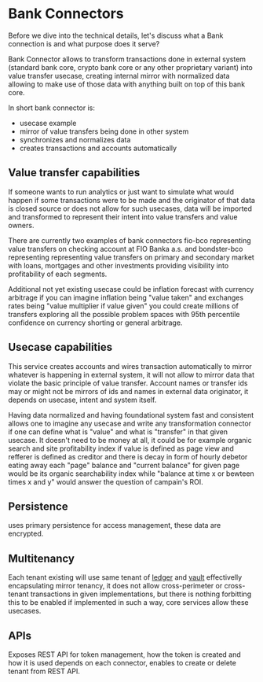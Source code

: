 # Bank Connectors

Before we dive into the technical details, let's discuss what a Bank connection is and what purpose does it serve?

Bank Connector allows to transform transactions done in external system (standard bank core, crypto bank core or any other proprietary variant) into value transfer usecase, creating internal mirror with normalized data allowing to make use of those data with anything built on top of this bank core.

In short bank connector is:
- usecase example
- mirror of value transfers being done in other system
- synchronizes and normalizes data
- creates transactions and accounts automatically

## Value transfer capabilities

If someone wants to run analytics or just want to simulate what would happen if some transactions were to be made and the originator of that data is closed source or does not allow for such usecases, data will be imported and transformed to represent their intent into value transfers and value owners.

There are currently two examples of bank connectors fio-bco representing value transfers on checking account at FIO Banka a.s. and bondster-bco representing representing value transfers on primary and secondary market with loans, mortgages and other investments providing visibility into profitability of each segments.

Additional not yet existing usecase could be inflation forecast with currency arbitrage if you can imagine inflation being "value taken" and exchanges rates being "value multiplier if value given" you could create millions of transfers exploring all the possible problem spaces with 95th percentile confidence on currency shorting or general arbitrage.

## Usecase capabilities

This service creates accounts and wires transaction automatically to mirror whatever is happening in external system, it will not allow to mirror data that violate the basic principle of value transfer. Account names or transfer ids may or might not be mirrors of ids and names in external data originator, it depends on usecase, intent and system itself.

Having data normalized and having foundational system fast and consistent allows one to imagine any usecase and write any transformation connector if one can define what is "value" and what is "transfer" in that given usecase. It doesn't need to be money at all, it could be for example organic search and site profitability index if value is defined as page view and refferer is defined as creditor and there is decay in form of hourly debetor eating away each "page" balance and "current balance" for given page would be its organic searchability index while "balance at time x or bewteen times x and y" would answer the question of campain's ROI.

## Persistence

uses primary persistence for access management, these data are encrypted.

## Multitenancy

Each tenant existing will use same tenant of [ledger](../services-core/ledger.md) and [vault](../services-core/vault.md) effectivelly encapsulating mirror tenancy, it does not allow cross-perimeter or cross-tenant transactions in given implementations, but there is nothing forbitting this to be enabled if implemented in such a way, core services allow these usecases.

## APIs

Exposes REST API for token management, how the token is created and how it is used depends on each connector, enables to create or delete tenant from REST API.
